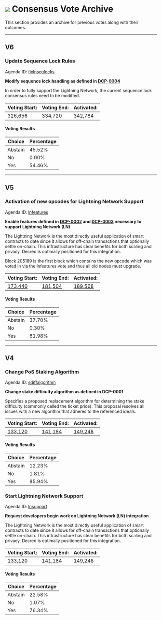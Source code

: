 # <img class="dcr-icon" src="/img/dcr-icons/TicketVoted.svg" /> Consensus Vote Archive


This section provides an archive for previous votes along with their outcomes.

---
## V6

### Update Sequence Lock Rules

Agenda ID: [fixlnseqlocks](https://explorer.dcrdata.org/agenda/fixlnseqlocks)


**Modify sequence lock handling as defined in [DCP-0004](https://github.com/decred/dcps/blob/master/dcp-0004/dcp-0004.mediawiki)**

In order to fully support the Lightning Network, the current sequence lock consensus rules need to be modified.

|Voting Start:|Voting End:|Activated:|
|-------------|-----------|----------|
[326,656](https://explorer.dcrdata.org/block/326656)|[334,720](https://explorer.dcrdata.org/block/334720)|[342,784](https://explorer.dcrdata.org/block/342784)|

#### Voting Results

|Choice|Percentage|
|------|----------|
|Abstain|45.52%|
|No|0.00%|
|Yes|54.46%|

---

## V5

### Activation of new opcodes for Lightning Network Support

Agenda ID: [lnfeatures](https://explorer.dcrdata.org/agenda/lnfeatures)

**Enable features defined in [DCP-0002](https://github.com/decred/dcps/blob/master/dcp-0002/dcp-0002.mediawiki) and [DCP-0003](https://github.com/decred/dcps/blob/master/dcp-0003/dcp-0003.mediawiki) necessary to support Lightning Network (LN)**

The Lightning Network is the most directly useful application of smart contracts to date since it allows for off-chain transactions that optionally settle on-chain. This infrastructure has clear benefits for both scaling and privacy. Decred is optimally positioned for this integration.

Block 205189 is the first block which contains the new opcode which was voted in via the lnfeatures vote and thus all old nodes must upgrade.

|Voting Start:|Voting End:|Activated:|
|-------------|-----------|----------|
[173,440](https://explorer.dcrdata.org/block/133120)|[181,504](https://explorer.dcrdata.org/block/181504)|[189,568](https://explorer.dcrdata.org/block/189568)|

#### Voting Results

|Choice|Percentage|
|------|----------|
|Abstain|37.70%|
|No|0.30%|
|Yes|61.98%|


---

## V4

### Change PoS Staking Algorithm

Agenda ID:  [sdiffalgorithm](https://explorer.dcrdata.org/agenda/sdiffalgorithm)

**Change stake difficulty algorithm as defined in DCP-0001**

Specifies a proposed replacement algorithm for determining the stake difficulty (commonly called the ticket price). This proposal resolves all issues with a new algorithm that adheres to the referenced ideals.

|Voting Start:|Voting End:|Activated:|
|-------------|-----------|----------|
[133,120](https://explorer.dcrdata.org/block/133120)|[141,184](https://explorer.dcrdata.org/block/149248)|[149,248](https://explorer.dcrdata.org/block/149248)|

#### Voting Results

|Choice|Percentage|
|------|----------|
|Abstain|12.23%|
|No|1.81%|
|Yes|85.94%|

### Start Lightning Network Support

Agenda ID:  [lnsupport](https://explorer.dcrdata.org/agenda/lnsupport)

**Request developers begin work on Lightning Network (LN) integration**

The Lightning Network is the most directly useful application of smart contracts to date since it allows for off-chain transactions that optionally settle on-chain. This infrastructure has clear benefits for both scaling and privacy. Decred is optimally positioned for this integration.

|Voting Start:|Voting End:|Activated:|
|-----------------|---------------|--------------|
|[133,120](https://explorer.dcrdata.org/block/133120)|[141,184](https://explorer.dcrdata.org/block/141184)|[149,248](https://explorer.dcrdata.org/block/149248)

#### Voting Results

|Choice|Percentage|
|------|----------|
|Abstain|22.58%|
|No|1.07%|
|Yes|76.34%|
